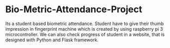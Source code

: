 # Bio-Metric-Attendance-Project
Its a student based biometric attendance. Student have to give their thumb impression in fingerprint machine which is created by using raspberry pi 3 microcontroller. We can also check progress of student in a website, that is designed with Python and Flask framework.
